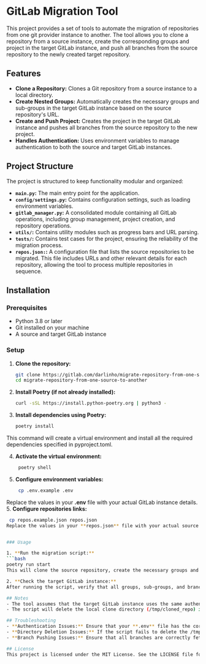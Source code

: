 # GitLab Migration Tool

This project provides a set of tools to automate the migration of repositories from one git provider instance to another. The tool allows you to clone a repository from a source instance, create the corresponding groups and project in the target GitLab instance, and push all branches from the source repository to the newly created target repository.

## Features

- **Clone a Repository:** Clones a Git repository from a source instance to a local directory.
- **Create Nested Groups:** Automatically creates the necessary groups and sub-groups in the target GitLab instance based on the source repository's URL.
- **Create and Push Project:** Creates the project in the target GitLab instance and pushes all branches from the source repository to the new project.
- **Handles Authentication:** Uses environment variables to manage authentication to both the source and target GitLab instances.

## Project Structure

The project is structured to keep functionality modular and organized:

- **`main.py`:** The main entry point for the application.
- **`config/settings.py`:** Contains configuration settings, such as loading environment variables.
- **`gitlab_manager.py`:** A consolidated module containing all GitLab operations, including group management, project creation, and repository operations.
- **`utils/`:** Contains utility modules such as progress bars and URL parsing.
- **`tests/`:** Contains test cases for the project, ensuring the reliability of the migration process.
- **`repos.json:`:** A configuration file that lists the source repositories to be migrated. This file includes URLs and other relevant details for each repository, allowing the tool to process multiple repositories in sequence.

## Installation

### Prerequisites

- Python 3.8 or later
- Git installed on your machine
- A source and target GitLab instance

### Setup

1. **Clone the repository:**

   ```bash
   git clone https://gitlab.com/darlinho/migrate-repository-from-one-source-to-another.git
   cd migrate-repository-from-one-source-to-another
2. **Install Poetry (if not already installed):**
   ```bash
   curl -sSL https://install.python-poetry.org | python3 -
3. **Install dependencies using Poetry:**
   ```bash
   poetry install
This command will create a virtual environment and install all the required dependencies specified in pyproject.toml.

4. **Activate the virtual environment:**
   ```bash
    poetry shell
5. **Configure environment variables:**
   ```bash
    cp .env.example .env
Replace the values in your **.env** file with your actual GitLab instance details.
5. **Configure repositories links:**
   ```bash
    cp repos.example.json repos.json
Replace the values in your **repos.json** file with your actual source repositories details.


### Usage

1. **Run the migration script:**
   ```bash
   poetry run start
  This will clone the source repository, create the necessary groups and project on the target GitLab instance, and push all branches to the new project.

2. **Check the target GitLab instance:**
  After running the script, verify that all groups, sub-groups, and branches have been successfully migrated to the target GitLab instance.

## Notes
- The tool assumes that the target GitLab instance uses the same authentication method for all API calls (private tokens in this case).
- The script will delete the local clone directory (/tmp/cloned_repo) if it already exists, ensuring a fresh clone each time.

## Troubleshooting
- **Authentication Issues:** Ensure that your **.env** file has the correct credentials and tokens.
- **Directory Deletion Issues:** If the script fails to delete the /tmp/cloned_repo directory, manually delete it and rerun the script.
- **Branch Pushing Issues:** Ensure that all branches are correctly fetched and tracked in the local repository before they are pushed to the target repository.

## License
This project is licensed under the MIT License. See the LICENSE file for more details.